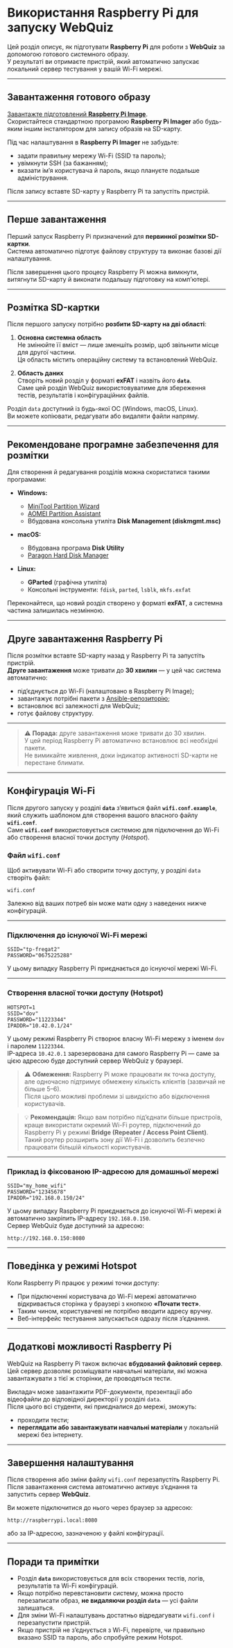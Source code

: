 # Використання Raspberry Pi для запуску WebQuiz

Цей розділ описує, як підготувати **Raspberry Pi** для роботи з **WebQuiz** за допомогою готового системного образу.  
У результаті ви отримаєте пристрій, який автоматично запускає локальний сервер тестування у вашій Wi-Fi мережі.

---

## Завантаження готового образу

[Завантажте підготовлений **Raspberry Pi Image**](https://drive.google.com/file/d/1WGOqSV0EW4xdvod2N4VoU_q6p2plXO9z/view?usp=sharing).  
Скористайтеся стандартною програмою **Raspberry Pi Imager** або будь-яким іншим інсталятором для запису образів на SD-карту.

Під час налаштування в **Raspberry Pi Imager** не забудьте:
- задати правильну мережу Wi-Fi (SSID та пароль);
- увімкнути SSH (за бажанням);
- вказати ім’я користувача й пароль, якщо плануєте подальше адміністрування.

Після запису вставте SD-карту у Raspberry Pi та запустіть пристрій.

---

## Перше завантаження

Перший запуск Raspberry Pi призначений для **первинної розмітки SD-картки**.  
Система автоматично підготує файлову структуру та виконає базові дії налаштування.

Після завершення цього процесу Raspberry Pi можна вимкнути, витягнути SD-карту й виконати подальшу підготовку на комп’ютері.

---

## Розмітка SD-картки

Після першого запуску потрібно **розбити SD-карту на дві області**:

1. **Основна системна область**  
   Не змінюйте її вміст — лише зменшіть розмір, щоб звільнити місце для другої частини.  
   Ця область містить операційну систему та встановлений WebQuiz.

2. **Область даних**  
   Створіть новий розділ у форматі **exFAT** і назвіть його **`data`**.  
   Саме цей розділ WebQuiz використовуватиме для збереження тестів, результатів і конфігураційних файлів.

Розділ `data` доступний із будь-якої ОС (Windows, macOS, Linux).  
Ви можете копіювати, редагувати або видаляти файли напряму.

---

## Рекомендоване програмне забезпечення для розмітки

Для створення й редагування розділів можна скористатися такими програмами:

- **Windows:**  
  - [MiniTool Partition Wizard](https://www.partitionwizard.com/)  
  - [AOMEI Partition Assistant](https://www.diskpart.com/)  
  - Вбудована консольна утиліта **Disk Management (diskmgmt.msc)**  

- **macOS:**  
  - Вбудована програма **Disk Utility**  
  - [Paragon Hard Disk Manager](https://www.paragon-software.com/home/hdm-mac/)

- **Linux:**  
  - **GParted** (графічна утиліта)  
  - Консольні інструменти: `fdisk`, `parted`, `lsblk`, `mkfs.exfat`

Переконайтеся, що новий розділ створено у форматі **exFAT**, а системна частина залишилась незмінною.

---

## Друге завантаження Raspberry Pi

Після розмітки вставте SD-карту назад у Raspberry Pi та запустіть пристрій.  
**Друге завантаження** може тривати до **30 хвилин** — у цей час система автоматично:

- під’єднується до Wi-Fi (налаштовано в Raspberry Pi Image);
- завантажує потрібні пакети з [Ansible-репозиторію](https://github.com/oduvan/webquiz-ansible);
- встановлює всі залежності для WebQuiz;
- готує файлову структуру.

---

> ⚠️ **Порада:** друге завантаження може тривати до 30 хвилин.  
> У цей період Raspberry Pi автоматично встановлює всі необхідні пакети.  
> Не вимикайте живлення, доки індикатор активності SD-карти не перестане блимати.

---

## Конфігурація Wi-Fi

Після другого запуску у розділі **`data`** з’явиться файл **`wifi.conf.example`**, який служить шаблоном для створення вашого власного файлу **`wifi.conf`**.  
Саме **`wifi.conf`** використовується системою для підключення до Wi-Fi або створення власної точки доступу (*Hotspot*).

### Файл `wifi.conf`

Щоб активувати Wi-Fi або створити точку доступу, у розділі `data` створіть файл:

```
wifi.conf
```

Залежно від ваших потреб він може мати одну з наведених нижче конфігурацій.

---

### Підключення до існуючої Wi-Fi мережі

```
SSID="tp-fregat2"
PASSWORD="0675225288"
```

У цьому випадку Raspberry Pi приєднається до існуючої мережі Wi-Fi.

---

### Створення власної точки доступу (Hotspot)

```
HOTSPOT=1
SSID="dov"
PASSWORD="11223344"
IPADDR="10.42.0.1/24"
```

У цьому режимі Raspberry Pi створює власну Wi-Fi мережу з іменем `dov` і паролем `11223344`.  
IP-адреса `10.42.0.1` зарезервована для самого Raspberry Pi — саме за цією адресою буде доступний сервер WebQuiz у браузері.

> ⚠️ **Обмеження:** Raspberry Pi може працювати як точка доступу, але одночасно підтримує обмежену кількість клієнтів (зазвичай не більше 5–6).  
> Після цього можливі проблеми зі швидкістю або відключення користувачів.

> 💡 **Рекомендація:** Якщо вам потрібно під’єднати більше пристроїв, краще використати окремий Wi-Fi роутер, підключений до Raspberry Pi у режимі **Bridge (Repeater / Access Point Client)**.  
> Такий роутер розширить зону дії Wi-Fi і дозволить безпечно працювати більшій кількості користувачів.

---

### Приклад із фіксованою IP-адресою для домашньої мережі

```
SSID="my_home_wifi"
PASSWORD="12345678"
IPADDR="192.168.0.150/24"
```

У цьому випадку Raspberry Pi приєднається до існуючої Wi-Fi мережі й автоматично закріпить IP-адресу `192.168.0.150`.  
Сервер WebQuiz буде доступний за адресою:

```
http://192.168.0.150:8080
```

---

## Поведінка у режимі Hotspot

Коли Raspberry Pi працює у режимі точки доступу:
- При підключенні користувача до Wi-Fi мережі автоматично відкривається сторінка у браузері з кнопкою **«Почати тест»**.  
- Таким чином, користувачеві не потрібно вводити адресу вручну.  
- Веб-інтерфейс тестування запускається одразу після з’єднання.

---

## Додаткові можливості Raspberry Pi

WebQuiz на Raspberry Pi також включає **вбудований файловий сервер**.  
Цей сервер дозволяє розміщувати навчальні матеріали, які можна завантажувати з тієї ж сторінки, де проводяться тести.

Викладач може завантажити PDF-документи, презентації або відеофайли до відповідної директорії у розділі `data`.  
Після цього всі студенти, які приєдналися до мережі, зможуть:
- проходити тести;  
- **переглядати або завантажувати навчальні матеріали** у локальній мережі без інтернету.

---

## Завершення налаштування

Після створення або зміни файлу `wifi.conf` перезапустіть Raspberry Pi.  
Після завантаження система автоматично активує з’єднання та запустить сервер **WebQuiz**.

Ви можете підключитися до нього через браузер за адресою:
```
http://raspberrypi.local:8080
```
або за IP-адресою, зазначеною у файлі конфігурації.

---

## Поради та примітки

- Розділ **`data`** використовується для всіх створених тестів, логів, результатів та Wi-Fi конфігурацій.  
- Якщо потрібно перевстановити систему, можна просто перезаписати образ, **не видаляючи розділ `data`** — усі файли залишаться.  
- Для зміни Wi-Fi налаштувань достатньо відредагувати `wifi.conf` і перезапустити пристрій.  
- Якщо пристрій не з’єднується з Wi-Fi, перевірте, чи правильно вказано SSID та пароль, або спробуйте режим Hotspot.

